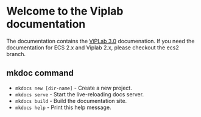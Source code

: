 # Welcome to the Viplab documentation


The documentation contains the [ViPLab 3.0](viplab3.0/index.md) documenation. If you need the documentation for ECS 2.x and Viplab 2.x, please checkout the ecs2 branch.

## mkdoc command

* `mkdocs new [dir-name]` - Create a new project.
* `mkdocs serve` - Start the live-reloading docs server.
* `mkdocs build` - Build the documentation site.
* `mkdocs help` - Print this help message.
